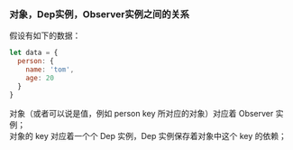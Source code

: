 ### 对象，Dep实例，Observer实例之间的关系
假设有如下的数据：
```javascript
let data = {
  person: {
    name: 'tom',
    age: 20
  }
}
```
对象（或者可以说是值，例如 person key 所对应的对象）对应着 Observer 实例；  
对象的 key 对应着一个个 Dep 实例，Dep 实例保存着对象中这个 key 的依赖；  
